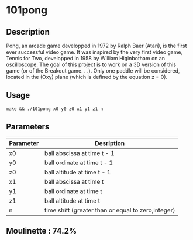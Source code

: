 # 101pong

## Description 

Pong, an arcade game developped in 1972 by Ralph Baer (Atari), is the first ever successful video game. It
was inspired by the very first video game, Tennis for Two, developped in 1958 by William Higinbotham on
an oscilloscope.
The goal of this project is to work on a 3D version of this game (or of the Breakout game. . .). Only one paddle
will be considered, located in the (Oxy) plane (which is defined by the equation z = 0).

## Usage

```make && ./101pong x0 y0 z0 x1 y1 z1 n```

## Parameters

| Parameter | Desription |
|-----------|------------|
| x0   | ball abscissa at time t - 1 |
| y0   | ball ordinate at time t - 1 |
| z0   | ball altitude at time t - 1 |
| x1   | ball abscissa at time t |
| y1   | ball ordinate at time t |
| z1   | ball altitude at time t |
| n    | time shift (greater than or equal to zero,integer) |

## Moulinette : 74.2%
